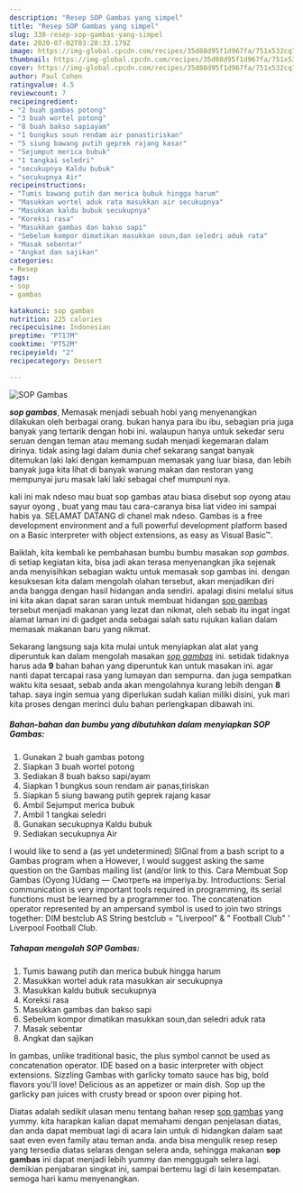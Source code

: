 ```yaml
---
description: "Resep SOP Gambas yang simpel"
title: "Resep SOP Gambas yang simpel"
slug: 330-resep-sop-gambas-yang-simpel
date: 2020-07-02T03:28:33.179Z
image: https://img-global.cpcdn.com/recipes/35d88d95f1d967fa/751x532cq70/sop-gambas-foto-resep-utama.jpg
thumbnail: https://img-global.cpcdn.com/recipes/35d88d95f1d967fa/751x532cq70/sop-gambas-foto-resep-utama.jpg
cover: https://img-global.cpcdn.com/recipes/35d88d95f1d967fa/751x532cq70/sop-gambas-foto-resep-utama.jpg
author: Paul Cohen
ratingvalue: 4.5
reviewcount: 7
recipeingredient:
- "2 buah gambas potong"
- "3 buah wortel potong"
- "8 buah bakso sapiayam"
- "1 bungkus soun rendam air panastiriskan"
- "5 siung bawang putih geprek rajang kasar"
- "Sejumput merica bubuk"
- "1 tangkai seledri"
- "secukupnya Kaldu bubuk"
- "secukupnya Air"
recipeinstructions:
- "Tumis bawang putih dan merica bubuk hingga harum"
- "Masukkan wortel aduk rata masukkan air secukupnya"
- "Masukkan kaldu bubuk secukupnya"
- "Koreksi rasa"
- "Masukkan gambas dan bakso sapi"
- "Sebelum kompor dimatikan masukkan soun,dan seledri aduk rata"
- "Masak sebentar"
- "Angkat dan sajikan"
categories:
- Resep
tags:
- sop
- gambas

katakunci: sop gambas 
nutrition: 225 calories
recipecuisine: Indonesian
preptime: "PT17M"
cooktime: "PT52M"
recipeyield: "2"
recipecategory: Dessert

---
```



![SOP Gambas](https://img-global.cpcdn.com/recipes/35d88d95f1d967fa/751x532cq70/sop-gambas-foto-resep-utama.jpg)

<b><i>sop gambas</i></b>, Memasak menjadi sebuah hobi yang menyenangkan dilakukan oleh berbagai orang. bukan hanya para ibu ibu, sebagian pria juga banyak yang tertarik dengan hobi ini. walaupun hanya untuk sekedar seru seruan dengan teman atau memang sudah menjadi kegemaran dalam dirinya. tidak asing lagi dalam dunia chef sekarang sangat banyak ditemukan laki laki dengan kemampuan memasak yang luar biasa, dan lebih banyak juga kita lihat di banyak warung makan dan restoran yang mempunyai juru masak laki laki sebagai chef mumpuni nya.

kali ini mak ndeso mau buat sop gambas atau biasa disebut sop oyong atau sayur oyong , buat yang mau tau cara-caranya bisa liat video ini sampai habis ya. SELAMAT DATANG di chanel mak ndeso. Gambas is a free development environment and a full powerful development platform based on a Basic interpreter with object extensions, as easy as Visual Basic™.

Baiklah, kita kembali ke pembahasan bumbu bumbu masakan <i>sop gambas</i>. di setiap kegiatan kita, bisa jadi akan terasa menyenangkan jika sejenak anda menyisihkan sebagian waktu untuk memasak sop gambas ini. dengan kesuksesan kita dalam mengolah olahan tersebut, akan menjadikan diri anda bangga dengan hasil hidangan anda sendiri. apalagi disini melalui situs ini kita akan dapat saran saran untuk membuat hidangan <u>sop gambas</u> tersebut menjadi makanan yang lezat dan nikmat, oleh sebab itu ingat ingat alamat laman ini di gadget anda sebagai salah satu rujukan kalian dalam memasak makanan baru yang nikmat.


Sekarang langsung saja kita mulai untuk menyiapkan alat alat yang diperuntuk kan dalam mengolah masakan <u><i>sop gambas</i></u> ini. setidak tidaknya harus ada <b>9</b> bahan bahan yang diperuntuk kan untuk masakan ini. agar nanti dapat tercapai rasa yang lumayan dan sempurna. dan juga sempatkan waktu kita sesaat, sebab anda akan mengolahnya kurang lebih dengan <b>8</b> tahap. saya ingin semua yang diperlukan sudah kalian miliki disini, yuk mari kita proses dengan merinci dulu bahan perlengkapan dibawah ini.

<!--inarticleads1-->

##### Bahan-bahan dan bumbu yang dibutuhkan dalam menyiapkan SOP Gambas:

1. Gunakan 2 buah gambas potong
1. Siapkan 3 buah wortel potong
1. Sediakan 8 buah bakso sapi/ayam
1. Siapkan 1 bungkus soun rendam air panas,tiriskan
1. Siapkan 5 siung bawang putih geprek rajang kasar
1. Ambil Sejumput merica bubuk
1. Ambil 1 tangkai seledri
1. Gunakan secukupnya Kaldu bubuk
1. Sediakan secukupnya Air


I would like to send a (as yet undetermined) SIGnal from a bash script to a Gambas program when a However, I would suggest asking the same question on the Gambas mailing list (and/or link to this. Cara Membuat Sop Gambas (Oyong )Udang — Смотреть на imperiya.by. Introductions: Serial communication is very important tools required in programming, its serial functions must be learned by a programmer too. The concatenation operator represented by an ampersand symbol is used to join two strings together: DIM bestclub AS String bestclub = &#34;Liverpool&#34; &amp; &#34; Football Club&#34; &#39; Liverpool Football Club. 

<!--inarticleads2-->

##### Tahapan mengolah SOP Gambas:

1. Tumis bawang putih dan merica bubuk hingga harum
1. Masukkan wortel aduk rata masukkan air secukupnya
1. Masukkan kaldu bubuk secukupnya
1. Koreksi rasa
1. Masukkan gambas dan bakso sapi
1. Sebelum kompor dimatikan masukkan soun,dan seledri aduk rata
1. Masak sebentar
1. Angkat dan sajikan


In gambas, unlike traditional basic, the plus symbol cannot be used as concatenation operator. IDE based on a basic interpreter with object extensions. Sizzling Gambas with garlicky tomato sauce has big, bold flavors you&#39;ll love! Delicious as an appetizer or main dish. Sop up the garlicky pan juices with crusty bread or spoon over piping hot. 

Diatas adalah sedikit ulasan menu tentang bahan resep <u>sop gambas</u> yang yummy. kita harapkan kalian dapat memahami dengan penjelasan diatas, dan anda dapat membuat lagi di acara lain untuk di hidangkan dalam saat saat even even family atau teman anda. anda bisa mengulik resep resep yang tersedia diatas selaras dengan selera anda, sehingga makanan <b>sop gambas</b> ini dapat menjadi lebih yummy dan menggugah selera lagi. demikian penjabaran singkat ini, sampai bertemu lagi di lain kesempatan. semoga hari kamu menyenangkan.
